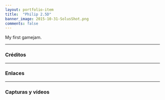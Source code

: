 ```yaml
---
layout: portfolio-item
title:  "Philip 2.5D"
banner_image: 2015-10-31-SolusShot.png
comments: false
---
```


My first gamejam.

---

### Créditos

---

### Enlaces

---

### Capturas y vídeos